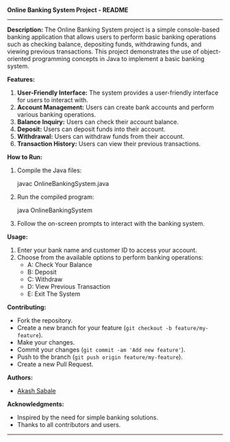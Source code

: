 **Online Banking System Project - README**

---

**Description:**
The Online Banking System project is a simple console-based banking application that allows users to perform basic banking operations such as checking balance, depositing funds, withdrawing funds, and viewing previous transactions. This project demonstrates the use of object-oriented programming concepts in Java to implement a basic banking system.

**Features:**
1. **User-Friendly Interface:** The system provides a user-friendly interface for users to interact with.
2. **Account Management:** Users can create bank accounts and perform various banking operations.
3. **Balance Inquiry:** Users can check their account balance.
4. **Deposit:** Users can deposit funds into their account.
5. **Withdrawal:** Users can withdraw funds from their account.
6. **Transaction History:** Users can view their previous transactions.

**How to Run:**
1. Compile the Java files:
   
   javac OnlineBankingSystem.java
   
3. Run the compiled program:

   java OnlineBankingSystem
  
4. Follow the on-screen prompts to interact with the banking system.

**Usage:**
1. Enter your bank name and customer ID to access your account.
2. Choose from the available options to perform banking operations:
   - A: Check Your Balance
   - B: Deposit
   - C: Withdraw
   - D: View Previous Transaction
   - E: Exit The System

**Contributing:**
- Fork the repository.
- Create a new branch for your feature (`git checkout -b feature/my-feature`).
- Make your changes.
- Commit your changes (`git commit -am 'Add new feature'`).
- Push to the branch (`git push origin feature/my-feature`).
- Create a new Pull Request.

**Authors:**
- [Akash Sabale](https://github.com/Akash-s26)

**Acknowledgments:**
- Inspired by the need for simple banking solutions.
- Thanks to all contributors and users.

---

